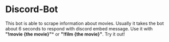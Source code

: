 # Discord-Bot

This bot is able to scrape information about movies. Usually it takes the bot about 6 seconds to respond with discord embed message.
Use it with **"!movie {the movie}"*** or **"!film {the movie}"**. Try it out!
